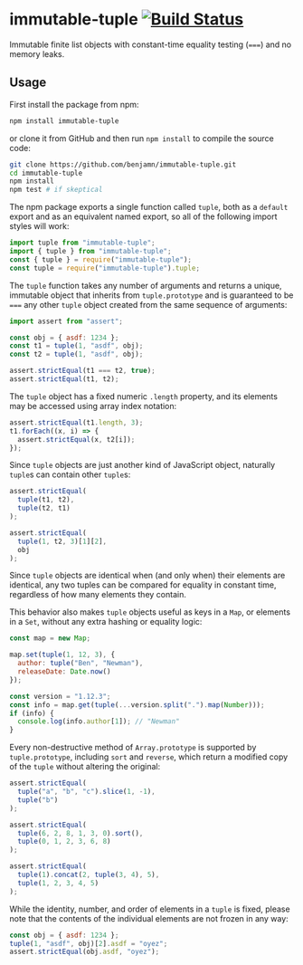 # immutable-tuple [![Build Status](https://travis-ci.org/benjamn/immutable-tuple.svg?branch=master)](https://travis-ci.org/benjamn/immutable-tuple)

Immutable finite list objects with constant-time equality testing (`===`) and no memory leaks.

## Usage

First install the package from npm:

```sh
npm install immutable-tuple
```

or clone it from GitHub and then run `npm install` to compile the source code:

```sh
git clone https://github.com/benjamn/immutable-tuple.git
cd immutable-tuple
npm install
npm test # if skeptical
```

The npm package exports a single function called `tuple`, both as a `default` export and as an equivalent named export, so all of the following import styles will work:

```js
import tuple from "immutable-tuple";
import { tuple } from "immutable-tuple";
const { tuple } = require("immutable-tuple");
const tuple = require("immutable-tuple").tuple;
```

The `tuple` function takes any number of arguments and returns a unique, immutable object that inherits from `tuple.prototype` and is guaranteed to be `===` any other `tuple` object created from the same sequence of arguments:

```js
import assert from "assert";

const obj = { asdf: 1234 };
const t1 = tuple(1, "asdf", obj);
const t2 = tuple(1, "asdf", obj);

assert.strictEqual(t1 === t2, true);
assert.strictEqual(t1, t2);
```

The `tuple` object has a fixed numeric `.length` property, and its elements may be accessed using array index notation:

```js
assert.strictEqual(t1.length, 3);
t1.forEach((x, i) => {
  assert.strictEqual(x, t2[i]);
});
```

Since `tuple` objects are just another kind of JavaScript object, naturally `tuple`s can contain other `tuple`s:

```js
assert.strictEqual(
  tuple(t1, t2),
  tuple(t2, t1)
);

assert.strictEqual(
  tuple(1, t2, 3)[1][2],
  obj
);
```

Since `tuple` objects are identical when (and only when) their elements are identical, any two tuples can be compared for equality in constant time, regardless of how many elements they contain.

This behavior also makes `tuple` objects useful as keys in a `Map`, or elements in a `Set`, without any extra hashing or equality logic:

```js
const map = new Map;

map.set(tuple(1, 12, 3), {
  author: tuple("Ben", "Newman"),
  releaseDate: Date.now()
});

const version = "1.12.3";
const info = map.get(tuple(...version.split(".").map(Number)));
if (info) {
  console.log(info.author[1]); // "Newman"
}
```

Every non-destructive method of `Array.prototype` is supported by `tuple.prototype`, including `sort` and `reverse`, which return a modified copy of the `tuple` without altering the original:

```js
assert.strictEqual(
  tuple("a", "b", "c").slice(1, -1),
  tuple("b")
);

assert.strictEqual(
  tuple(6, 2, 8, 1, 3, 0).sort(),
  tuple(0, 1, 2, 3, 6, 8)
);

assert.strictEqual(
  tuple(1).concat(2, tuple(3, 4), 5),
  tuple(1, 2, 3, 4, 5)
);
```

While the identity, number, and order of elements in a `tuple` is fixed, please note that the contents of the individual elements are not frozen in any way:

```js
const obj = { asdf: 1234 };
tuple(1, "asdf", obj)[2].asdf = "oyez";
assert.strictEqual(obj.asdf, "oyez");
```

